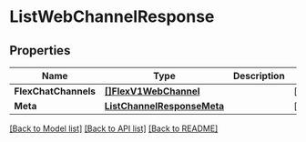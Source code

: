 # ListWebChannelResponse

## Properties

Name | Type | Description | Notes
------------ | ------------- | ------------- | -------------
**FlexChatChannels** | [**[]FlexV1WebChannel**](flex.v1.web_channel.md) |  |[optional] 
**Meta** | [**ListChannelResponseMeta**](ListChannelResponse_meta.md) |  |[optional] 

[[Back to Model list]](../README.md#documentation-for-models) [[Back to API list]](../README.md#documentation-for-api-endpoints) [[Back to README]](../README.md)


